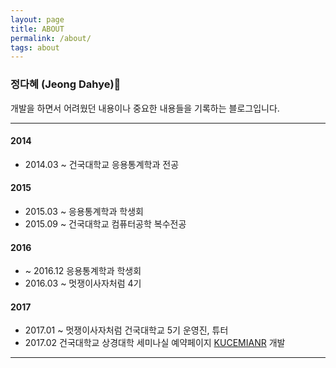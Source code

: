 ```yaml
---
layout: page
title: ABOUT
permalink: /about/
tags: about
---
```


### 정다혜 (Jeong Dahye)🦁

개발을 하면서 어려웠던 내용이나 중요한 내용들을 기록하는 블로그입니다.
<hr>

#### 2014
* 2014.03 ~ 건국대학교 응용통계학과 전공

#### 2015
* 2015.03 ~ 응용통계학과 학생회
* 2015.09 ~ 건국대학교 컴퓨터공학 복수전공

#### 2016
* ~ 2016.12  응용통계학과 학생회
* 2016.03 ~ 멋쟁이사자처럼 4기
      
#### 2017
* 2017.01 ~ 멋쟁이사자처럼 건국대학교 5기 운영진, 튜터
* 2017.02 건국대학교 상경대학 세미나실 예약페이지 <a href="http://kuceminar.com/">KUCEMIANR</a> 개발

<hr>

